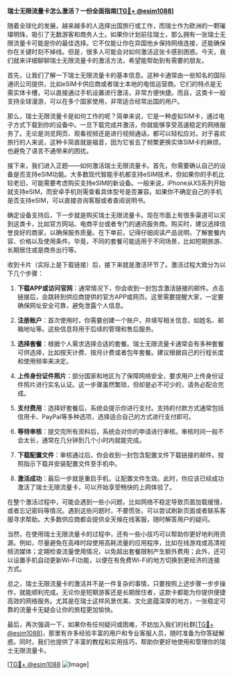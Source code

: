 **瑞士无限流量卡怎么激活？一份全面指南[[TG💪+ @esim1088](https://t.me/s/esim1088)]**

随着全球化的发展，越来越多的人选择出国旅行或工作，而瑞士作为欧洲的一颗璀璨明珠，吸引了无数游客和商务人士。如果你计划前往瑞士，那么拥有一张瑞士无限流量卡可能是你的最佳选择。它不仅能让你在异国他乡保持网络连接，还能确保你在关键时刻不掉线。但是，很多人可能会对如何激活这张卡感到困惑。今天，我们就来详细聊聊瑞士无限流量卡的激活方法，希望能帮助到有需要的朋友。

首先，让我们了解一下瑞士无限流量卡的基本信息。这种卡通常由一些知名的国际通讯公司提供，比如eSIM卡供应商或者瑞士本地的电信运营商。它们的特点是无需实体卡槽，可以直接通过手机设置进行激活，非常方便快捷。而且，这类卡一般支持全球漫游，可以在多个国家使用，非常适合经常出国的用户。

那么，瑞士无限流量卡是如何工作的呢？简单来说，它是一种虚拟SIM卡，通过电子方式下载到你的设备中。一旦下载完成并激活，你就能够享受高速稳定的网络服务了。无论是浏览网页、观看视频还是进行视频通话，都可以轻松应对。对于喜欢旅行的人来说，这种卡简直就是福音，因为它省去了频繁更换实体SIM卡的麻烦，也避免了语言不通带来的困扰。

接下来，我们进入正题——如何激活瑞士无限流量卡。首先，你需要确认自己的设备是否支持eSIM功能。大多数现代智能手机都支持eSIM技术，但如果你的手机比较老旧，可能需要考虑购买支持eSIM的新设备。一般来说，iPhone从XS系列开始就支持eSIM，而安卓手机则需查看具体型号是否兼容。如果你不确定自己的手机是否支持eSIM，可以直接咨询客服或者查阅说明书。

确定设备支持后，下一步就是购买瑞士无限流量卡。现在市面上有很多渠道可以买到这类卡，比如官方网站、电商平台或者专门的通讯服务商。购买时，建议选择信誉良好的商家，以确保服务质量。在下单前，记得仔细阅读产品说明，了解套餐内容、价格以及使用条件。毕竟，不同的套餐可能适用于不同场景，比如短期旅游、长期居住或是商务出行等。

收到卡片（实际上是下载链接）后，接下来就是激活环节了。激活过程大致分为以下几个步骤：

1. **下载APP或访问官网**：通常情况下，你会收到一封包含激活链接的邮件。点击链接后，会跳转到供应商提供的官方APP或网页。这里需要提醒大家，一定要确保网址安全可靠，避免泄露个人信息。

2. **注册账户**：首次使用时，你需要创建一个账户，并填写相关信息，如姓名、邮箱地址等。这些信息将用于后续的管理和售后服务。

3. **选择套餐**：根据个人需求选择合适的套餐。瑞士无限流量卡通常会有多种套餐可供选择，比如按天计费、按月计费或者包年套餐。建议根据自己的行程长度和使用频率来决定。

4. **上传身份证件照片**：部分国家和地区为了保障网络安全，要求用户上传身份证件照片进行实名认证。这一步骤虽然繁琐，但却是必不可少的，请务必配合完成。

5. **支付费用**：选择好套餐后，系统会提示你进行支付。支持的付款方式通常包括信用卡、PayPal等多种选项，选择适合自己的方式进行支付即可。

6. **等待审核**：提交完所有资料后，系统会对你的申请进行审核。审核时间一般不会太长，通常在几分钟到几个小时内就能完成。

7. **下载配置文件**：审核通过后，你会收到一封包含配置文件下载链接的邮件。按照指示下载并安装配置文件至手机中。

8. **激活成功**：最后一步就是重启手机，让配置文件生效。此时，你应该已经成功激活了瑞士无限流量卡，可以开始享受畅快的上网体验了。

在整个激活过程中，可能会遇到一些小问题，比如网络不稳定导致页面加载缓慢，或者忘记密码等情况。遇到这些问题时，不要慌张，可以尝试刷新页面或者联系客服寻求帮助。大多数供应商都会提供全天候在线客服，随时解答用户的疑问。

当然，在使用瑞士无限流量卡的过程中，还有一些小技巧可以帮助你更好地利用资源。例如，尽量避免在高峰时段使用高耗流量的应用程序，比如在线游戏或高清视频流媒体；定期检查流量使用情况，以免超出套餐限制产生额外费用；此外，还可以设置手机自动更新Wi-Fi功能，以便在有免费Wi-Fi的地方切换到更经济的连接方式。

总之，瑞士无限流量卡的激活并不是一件复杂的事情，只要按照上述步骤一步步操作，就能顺利完成。无论你是短期游客还是长期居住者，这款卡都能为你提供便捷高效的网络服务。尤其是在瑞士这样风景优美、文化底蕴深厚的地方，一张稳定可靠的流量卡无疑会让你的旅程更加愉快。

最后，再次强调一下，如果你有任何疑问或困难，不妨加入我们的社群[[TG💪+ @esim1088](https://t.me/s/esim1088)]，那里有许多经验丰富的用户和专业客服人员，随时准备为你答疑解惑。同时，我们也提供了丰富的教程和实用技巧，帮助你更好地使用和管理你的瑞士无限流量卡。

[[TG💪+ @esim1088](https://t.me/s/esim1088) ![Image](https://i.postimg.cc/4NQfJmqS/Snipaste-2025-05-13-00-14-12.png)]